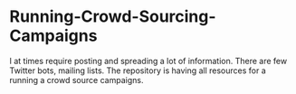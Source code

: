 # Running-Crowd-Sourcing-Campaigns
I at times require posting and spreading a lot of information. There are few Twitter bots, mailing lists. The repository is having all resources for a running a crowd source campaigns.
